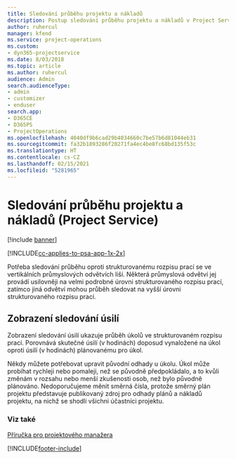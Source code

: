 ```yaml
---
title: Sledování průběhu projektu a nákladů
description: Postup sledování průběhu projektu a nákladů v Project Service
author: ruhercul
manager: kfend
ms.service: project-operations
ms.custom:
- dyn365-projectservice
ms.date: 8/03/2018
ms.topic: article
ms.author: ruhercul
audience: Admin
search.audienceType:
- admin
- customizer
- enduser
search.app:
- D365CE
- D365PS
- ProjectOperations
ms.openlocfilehash: 4040df9b6cad29b4034660c7be57b6d81044eb31
ms.sourcegitcommit: fa32b1893286f20271fa4ec4be8fc68bd135f53c
ms.translationtype: HT
ms.contentlocale: cs-CZ
ms.lasthandoff: 02/15/2021
ms.locfileid: "5281965"
---
```

# <a name="track-project-progress-and-cost-project-service"></a>Sledování průběhu projektu a nákladů (Project Service)

[!include [banner](../includes/psa-now-project-operations.md)]

[!INCLUDE[cc-applies-to-psa-app-1x-2x](../includes/cc-applies-to-psa-app-1x-2x.md)]

Potřeba sledování průběhu oproti strukturovanému rozpisu prací se ve vertikálních průmyslových odvětvích liší. Některá průmyslová odvětví jej provádí usilovněji na velmi podrobné úrovni strukturovaného rozpisu prací, zatímco jiná odvětví mohou průběh sledovat na vyšší úrovni strukturovaného rozpisu prací.  
  
## <a name="effort-tracking-view"></a>Zobrazení sledování úsilí  
Zobrazení sledování úsilí ukazuje průběh úkolů ve strukturovaném rozpisu prací. Porovnává skutečné úsilí (v hodinách) doposud vynaložené na úkol oproti úsilí (v hodinách) plánovanému pro úkol.  
  
Někdy můžete potřebovat upravit původní odhady u úkolu. Úkol může probíhat rychleji nebo pomaleji, než se původně předpokládalo, a to kvůli změnám v rozsahu nebo menší zkušenosti osob, než bylo původně plánováno. Nedoporučujeme měnit směrná čísla, protože směrný plán projektu představuje publikovaný zdroj pro odhady plánů a nákladů projektu, na nichž se shodli všichni účastníci projektu.  
  
### <a name="see-also"></a>Viz také  
 [Příručka pro projektového manažera](../psa/project-manager-guide.md)


[!INCLUDE[footer-include](../includes/footer-banner.md)]